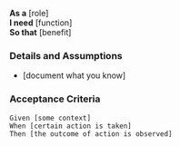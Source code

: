 **As a** [role]  
**I need** [function]  
**So that** [benefit]  
  
### Details and Assumptions
* [document what you know]  

### Acceptance Criteria     
```gherkin
Given [some context]  
When [certain action is taken]  
Then [the outcome of action is observed]  
